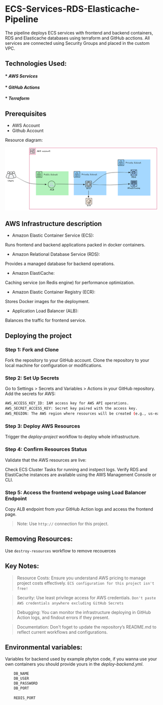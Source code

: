 # ECS-Services-RDS-Elasticache-Pipeline
The pipeline deploys ECS services with frontend and backend containers, RDS and Elasticache databases using terraform and GitHub acctions. All services are connected using Security Groups and placed in the custom VPC.

## Technologies Used:

#### * _AWS Services_
#### * _GitHub Actions_
#### * _Terraform_


## Prerequisites

- AWS Account
- Github Account

Resource diagram:

![alt text](diagram1.png)

## AWS Infrastructure description

* Amazon Elastic Container Service (ECS):

Runs frontend and backend applications packed in docker containers.

* Amazon Relational Database Service (RDS):

Provides a managed database for backend operations.

* Amazon ElastiCache:

Caching service (on Redis engine) for performance optimization.

* Amazon Elastic Container Registry (ECR):

Stores Docker images for the deployment.

* Application Load Balancer (ALB):

Balances the traffic for frontend service.

## Deploying the project

### Step 1: Fork and Clone
Fork the repository to your GitHub account. Clone the repository to your local machine for configuration or modifications.

### Step 2: Set Up Secrets
Go to Settings > Secrets and Variables > Actions in your GitHub repository.
Add the secrets for AWS:

```sh
AWS_ACCESS_KEY_ID: IAM access key for AWS API operations.
AWS_SECRET_ACCESS_KEY: Secret key paired with the access key.
AWS_REGION: The AWS region where resources will be created (e.g., us-east-1).
```

### Step 3: Deploy AWS Resources
Trigger the _deploy-project_ workflow to deploy whole infrastructure.

### Step 4: Confirm Resources Status
Validate that the AWS resources are live:

Check ECS Cluster Tasks for running and instpect logs.
Verify RDS and ElastiCache instances are available using the AWS Management Console or CLI.

### Step 5: Access the frontend webpage using Load Balancer Endpoint
Copy ALB endpoint from your GitHub Action logs and access the frontend page. 

> Note: Use `http://` connection for this project.

## Removing Resources: 

Use `destroy-resources` workflow to remove recouerces

## Key Notes:

> Resource Costs:
 Ensure you understand AWS pricing to manage project costs effectively. `ECS configuration for this project isn't free!` 

> Security:
 Use least privilege access for AWS credentials. `Don't paste AWS credentials anywhere excluding GitHub Secrets`

> Debugging:
 You can monitor the infrastructure deploying in GitHub Action logs, and findout errors if they present.

> Documentation:
 Don't foget to update the repository’s README.md to reflect current workflows and configurations.























## Environmental variables:
Variables for backend used by example phyton code, if you wanna use your own containers you should provide yours in the _deploy-backend.yml_.

        DB_NAME
        DB_USER
        DB_PASSWORD 
        DB_PORT 
        
        REDIS_PORT 







